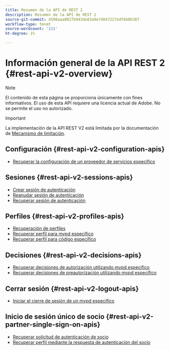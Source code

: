 ```yaml
---
title: Resumen de la API de REST 2
description: Resumen de la API de REST 2
source-git-commit: 4598aaa0827b943de83a9e7d847227edf6b0b387
workflow-type: tm+mt
source-wordcount: '111'
ht-degree: 1%

---
```



# Información general de la API REST 2 {#rest-api-v2-overview}

>[!NOTE]
>
> El contenido de esta página se proporciona únicamente con fines informativos. El uso de esta API requiere una licencia actual de Adobe. No se permite el uso no autorizado.

>[!IMPORTANT]
>
> La implementación de la API REST V2 está limitada por la documentación de [Mecanismo de limitación](/help/authentication/throttling-mechanism.md).

## Configuración {#rest-api-v2-configuration-apis}

* [Recuperar la configuración de un proveedor de servicios específico](./apis/configuration-apis/rest-api-v2-configuration-apis-retrieve-configuration-for-specific-service-provider.md)

## Sesiones {#rest-api-v2-sessions-apis}

* [Crear sesión de autenticación](./apis/sessions-apis/rest-api-v2-sessions-apis-create-authentication-session.md)
* [Reanudar sesión de autenticación](./apis/sessions-apis/rest-api-v2-sessions-apis-resume-authentication-session.md)
* [Recuperar sesión de autenticación](./apis/sessions-apis/rest-api-v2-sessions-apis-retrieve-authentication-session-information-using-code.md)

## Perfiles {#rest-api-v2-profiles-apis}

* [Recuperación de perfiles](./apis/profiles-apis/rest-api-v2-profiles-apis-retrieve-profiles.md)
* [Recuperar perfil para mvpd específico](./apis/profiles-apis/rest-api-v2-profiles-apis-retrieve-profiles-for-specific-mvpd.md)
* [Recuperar perfil para código específico](./apis/profiles-apis/rest-api-v2-profiles-apis-retrieve-profiles-for-specific-code.md)

## Decisiones {#rest-api-v2-decisions-apis}

* [Recuperar decisiones de autorización utilizando mvpd específico](./apis/decisions-apis/rest-api-v2-decisions-apis-retrieve-authorization-decisions-using-specific-mvpd.md)
* [Recuperar decisiones de preautorización utilizando mvpd específico](./apis/decisions-apis/rest-api-v2-decisions-apis-retrieve-preauthorization-decisions-using-specific-mvpd.md)

## Cerrar sesión {#rest-api-v2-logout-apis}

* [Iniciar el cierre de sesión de un mvpd específico](./apis/logout-apis/rest-api-v2-logout-apis-initiate-logout-for-specific-mvpd.md)

## Inicio de sesión único de socio {#rest-api-v2-partner-single-sign-on-apis}

* [Recuperar solicitud de autenticación de socio](./apis/partner-single-sign-on-apis/rest-api-v2-partner-single-sign-on-apis-retrieve-partner-authentication-request.md)
* [Recuperar perfil mediante la respuesta de autenticación del socio](./apis/partner-single-sign-on-apis/rest-api-v2-partner-single-sign-on-apis-retrieve-profile-using-partner-authentication-response.md)
